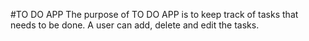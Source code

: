 #TO DO APP
The purpose of TO DO APP is to keep track of tasks that needs to be done. A user can add, delete and edit the tasks.
